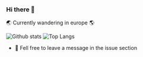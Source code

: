 ### Hi there 👋

<!--
**yohschang/yohschang** is a ✨ _special_ ✨ repository because its `README.md` (this file) appears on your GitHub profile.

Here are some ideas to get you started:

- 🔭 I’m currently working on ...
- 🌱 I’m currently learning ...
- 👯 I’m looking to collaborate on ...
- 🤔 I’m looking for help with ...
- 💬 Ask me about ...
- 📫 How to reach me: ...
- 😄 Pronouns: ...
- ⚡ Fun fact: ...
-->

🌏 Currently wandering in europe 🌎

![Github stats](https://github-readme-stats.vercel.app/api?username=yohschang&show_icons=true&hide=prs)
![Top Langs](https://github-readme-stats.vercel.app/api/top-langs/?username=yohschang&langs_count=4&layout=compact)

- 💬 Fell free to leave a message in the issue section
